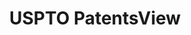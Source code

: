 ---
layout: default
bigquery: https://console.cloud.google.com/bigquery?p=patents-public-data&d=patentsview&page=dataset
citation: Attribution should be given to PatentsView for use, distribution, or derivative
  works.
code: https://github.com/CSSIP-AIR/PatentsView-Code-Snippets/
contributors: USPTO
cost: None
description: 'PatentsView includes US patent data including raw data (summaries, applications,
  pregrant applications), disambugations of inventors and assignees, and inventor
  gender estimates.  Also foreign priority data, # of figures and sheets, and government
  interest statements.'
documentation: https://patentsview.org/query/builder-faqs
last_edit: 04/08/2022, 07:42:09
location: https://patentsview.org/
maintained_by: USPTO
record_creation_timestamp: 12/2/2020 17:20:46
schema_fields:
- disamb_inventor_id_20200630
- country_transformed
- disamb_inventor_id_20201229
- attribution_status
- disamb_inventor_id_20191231
- num
- status
- deceased
- disamb_inventor_id_20181127
- action_date
- designation
- ipc_class
- subgroup_id
- sector_title
- number
- dependent
- disamb_assignee_id_20191231
- organization_id
- rule_47
- disamb_inventor_id_20191008
- field_id
- disamb_assignee_id_20200331
- num_sheets
- f102_date
- disamb_assignee_id_20191008
- date
- classification_level
- disamb_inventor_id_20190312
- state
- subsection_id
- latin_name
- field_title
- category_id
- lapse_of_patent
- disamb_assignee_id_20200630
- withdrawn
- reldocno
- filename
- location_id
- contract_award_number
- latlong
- inventor_id
- rawassignee_id
- state_fips
- disamb_assignee_id_20190312
- name_first
- disamb_inventor_id_20190820
- role
- county_fips
- classification_value
- num_figures
- relkind
- subcategory_id
- country
- male_flag
- term_disclaimer
- disamb_inventor_id_20171003
- section
- variety
- disamb_inventor_id_20170307
- lawyer_id
- group_id
- symbol_position
- male
- term_extension
- category
- level_three
- text
- disamb_inventor_id_20200929
- main_group
- exemplary
- disamb_inventor_id_20171226
- city
- kind
- level_one
- length
- term_grant
- citation_id
- group
- rawinventor_id
- application_id
- publication_number
- title
- doctype
- doc_type
- subgroup
- level_two
- disclaimer_date
- disamb_inventor_id_20200331
- type
- rawlocation_id
- rel_id
- classification_status
- name
- _102_date
- uuid
- disamb_inventor_id_20180528
- applicant_type
- classification_data_source
- _371_date
- id
- disamb_assignee_id_20200929
- mainclass_id
- sequence
- subclass
- subclass_id
- series_code
- assignee_id
- longitude
- lname
- f371_date
- section_id
- ipc_version_indicator
- num_claims
- abstract
- name_last
- patent_id
- organization
- disamb_assignee_id_20190820
- gi_statement
- disamb_assignee_id_20181127
- disamb_inventor_id_20170808
- county
- fname
- latitude
shortname: patentsview
tags:
- disambiguation
- United States
- gender
terms_of_use: Creative Commons Attribution 4.0 International License.
timeframe: 1963-1999
title: USPTO PatentsView
uuid: cf1780b1-e265-4e49-8d1d-83b9cfe0fd9a
---